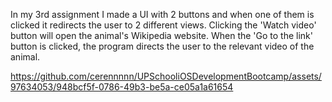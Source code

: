 In my 3rd assignment I made a UI with 2 buttons and when one of them is clicked it redirects the user to 2 different views. Clicking the 'Watch video' button will open the animal's Wikipedia website. When the 'Go to the link' button is clicked, the program directs the user to the relevant video of the animal.

https://github.com/cerennnnn/UPSchooliOSDevelopmentBootcamp/assets/97634053/948bcf5f-0786-49b3-be5a-ce05a1a61654

